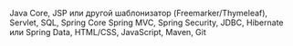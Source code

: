 Java Core, 
JSP или другой шаблонизатор (Freemarker/Thymeleaf), 
Servlet, 
SQL, 
Spring Core Spring MVC, 
Spring Security, 
JDBC, 
Hibernate или Spring Data, 
HTML/CSS, 
JavaScript, 
Maven, 
Git
